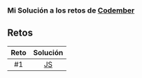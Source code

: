 ### Mi Solución a los retos de [Codember](https://codember.dev/)

## Retos

| Reto |           Solución            |
| :--: | :---------------------------: |
|  #1  | [JS](challenge-1/exercise.js) |
